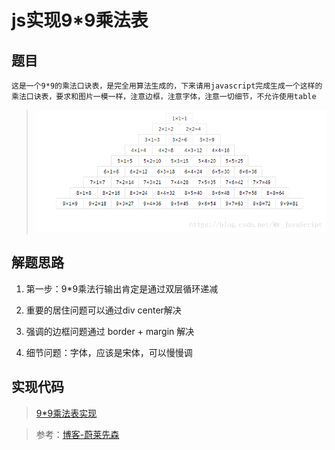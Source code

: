 # js实现9*9乘法表

## 题目

	这是一个9*9的乘法口诀表，是完全用算法生成的，下来请用javascript完成生成一个这样的乘法口诀表，要求和图片一模一样，注意边框，注意字体，注意一切细节，不允许使用table

> ![9*9乘法表](./9-9乘法表.png)

## 解题思路

1. 第一步：9*9乘法行输出肯定是通过双层循环递减

2. 重要的居住问题可以通过div center解决

3. 强调的边框问题通过 border + margin 解决

4. 细节问题：字体，应该是宋体，可以慢慢调

## 实现代码

> [9*9乘法表实现](练习手册/大前端/算法计划/2020年/1月/20200105-第一天/index.html)

> 参考：[博客-蔚莱先森](https://blog.csdn.net/Mr_JavaScript/article/details/79769572)
